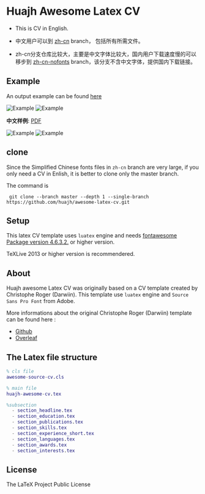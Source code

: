 # Huajh Awesome Latex CV  

+ This is CV in English.

+ 中文用户可以到 [zh-cn](https://github.com/huajh/awesome-latex-cv/tree/zh-cn) branch， 包括所有所需文件。


+ zh-cn分支仓库比较大，主要是中文字体比较大，国内用户下载速度慢的可以移步到 [zh-cn-nofonts](https://github.com/huajh/awesome-latex-cv/tree/zh-cn-nofonts) branch，该分支不含中文字体，提供国内下载链接。



## Example

An output example can be found [here](huajh.github.io/cv/awesome-cv.pdf)

![Example](http://huajh.github.io/img/cv/awesome-cv-1.png)
![Example](http://huajh.github.io/img/cv/awesome-cv-2.png)


**中文样例**: [PDF](http://huajh.github.io/cv/awesome-cv-cn.pdf)

![Example](http://huajh.github.io/img/cv/awesome-cv-cn-1.png)
![Example](http://huajh.github.io/img/cv/awesome-cv-cn-2.png)


## clone
Since the Simplified Chinese fonts files in `zh-cn` branch are very large,  if you only need a CV in Enlish, it is better to clone only the master branch. 

The command is 

```
 git clone --branch master --depth 1 --single-branch https://github.com/huajh/awesome-latex-cv.git 
```


## Setup 

This latex CV template uses `luatex` engine and needs [fontawesome Package version 4.6.3.2.](http://www.ctan.org/tex-archive/fonts/fontawesome) or higher version.

TeXLive 2013 or higher version is recommendered.

## About

Huajh awesome Latex CV was originally based on a CV template created by Christophe Roger (Darwiin). This template use `luatex` engine and `Source Sans Pro Font` from Adobe.

More informations about the original Christophe Roger (Darwiin) template can be found here :

   -  [ Github ](https://github.com/darwiin/awesome-neue-latex-cv)
   -  [ Overleaf ](https://www.overleaf.com/latex/templates/awesome-source-cv/wrdjtkkytqcw)   


## The Latex file structure

```matlab
% cls file
awesome-source-cv.cls   

% main file
huajh-awesome-cv.tex

%subsection
  - section_headline.tex
  - section_education.tex
  - section_publications.tex
  - section_skills.tex
  - section_experience_short.tex
  - section_languages.tex
  - section_awards.tex
  - section_interests.tex
```


## License

The LaTeX Project Public License
